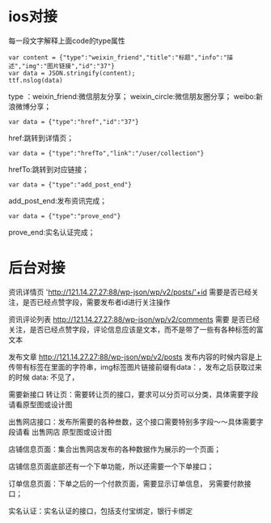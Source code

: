# ios对接
每一段文字解释上面code的type属性
```
var content = {"type":"weixin_friend","title":"标题","info":"描述","img":"图片链接","id":"37"}
var data = JSON.stringify(content);
ttf.nslog(data)
```
type ：weixin_friend:微信朋友分享；  weixin_circle:微信朋友圈分享；  weibo:新浪微博分享；


```
var data = {"type":"href","id":"37"}
```
href:跳转到详情页； 


```
var data = {"type":"hrefTo","link":"/user/collection"}
```
hrefTo:跳转到对应链接；
 

```
var data = {"type":"add_post_end"}
```
add_post_end:发布资讯完成；

```
var data = {"type":"prove_end"}
```
prove_end:实名认证完成；
 


# 后台对接 

资讯详情页 'http://121.14.27.27:88/wp-json/wp/v2/posts/'+id
需要是否已经关注，是否已经点赞字段，需要发布者id进行关注操作

资讯评论列表 http://121.14.27.27:88/wp-json/wp/v2/comments
需要 是否已经关注，是否已经点赞字段，评论信息应该是文本，而不是带了一些有各种标签的富文本

发布文章  http://121.14.27.27:88/wp-json/wp/v2/posts
发布内容的时候内容是上传带有标签在里面的字符串，img标签图片链接前缀有data：，发布之后获取过来的时候 data: 不见了，


需要新接口
转让页：需要转让页的接口，要求可以分页可以分类，具体需要字段请看原型图或设计图

出售网店接口：发布所需要的各种叁数，这个接口需要特别多字段～～具体需要字段请看 出售网店 原型图或设计图

店铺信息页面：集合出售网店发布的各种数据作为展示的一个页面；

店铺信息页面底部还有一个下单功能，所以还需要一个下单接口；

订单信息页面：下单之后的一个付款页面，需要显示订单信息， 另需要付款接口；

实名认证：实名认证的接口，包括支付宝绑定，银行卡绑定


	 
